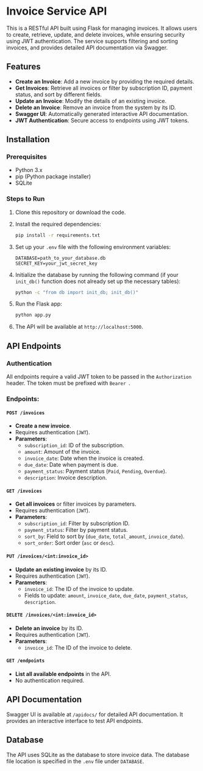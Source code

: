 # Invoice Service API

This is a RESTful API built using Flask for managing invoices. It allows users to create, retrieve, update, and delete invoices, while ensuring security using JWT authentication. The service supports filtering and sorting invoices, and provides detailed API documentation via Swagger.

## Features

- **Create an Invoice**: Add a new invoice by providing the required details.
- **Get Invoices**: Retrieve all invoices or filter by subscription ID, payment status, and sort by different fields.
- **Update an Invoice**: Modify the details of an existing invoice.
- **Delete an Invoice**: Remove an invoice from the system by its ID.
- **Swagger UI**: Automatically generated interactive API documentation.
- **JWT Authentication**: Secure access to endpoints using JWT tokens.

## Installation

### Prerequisites

- Python 3.x
- pip (Python package installer)
- SQLite

### Steps to Run

1. Clone this repository or download the code.

2. Install the required dependencies:

   ```bash
   pip install -r requirements.txt
   ```

3. Set up your `.env` file with the following environment variables:

   ```
   DATABASE=path_to_your_database.db
   SECRET_KEY=your_jwt_secret_key
   ```

4. Initialize the database by running the following command (if your `init_db()` function does not already set up the necessary tables):

   ```bash
   python -c "from db import init_db; init_db()"
   ```

5. Run the Flask app:

   ```bash
   python app.py
   ```

6. The API will be available at `http://localhost:5000`.

## API Endpoints

### Authentication

All endpoints require a valid JWT token to be passed in the `Authorization` header. The token must be prefixed with `Bearer `.

### Endpoints:

#### `POST /invoices`
- **Create a new invoice**.
- Requires authentication (`JWT`).
- **Parameters**: 
  - `subscription_id`: ID of the subscription.
  - `amount`: Amount of the invoice.
  - `invoice_date`: Date when the invoice is created.
  - `due_date`: Date when payment is due.
  - `payment_status`: Payment status (`Paid`, `Pending`, `Overdue`).
  - `description`: Invoice description.

#### `GET /invoices`
- **Get all invoices** or filter invoices by parameters.
- Requires authentication (`JWT`).
- **Parameters**:
  - `subscription_id`: Filter by subscription ID.
  - `payment_status`: Filter by payment status.
  - `sort_by`: Field to sort by (`due_date`, `total_amount`, `invoice_date`).
  - `sort_order`: Sort order (`asc` or `desc`).

#### `PUT /invoices/<int:invoice_id>`
- **Update an existing invoice** by its ID.
- Requires authentication (`JWT`).
- **Parameters**: 
  - `invoice_id`: The ID of the invoice to update.
  - Fields to update: `amount`, `invoice_date`, `due_date`, `payment_status`, `description`.

#### `DELETE /invoices/<int:invoice_id>`
- **Delete an invoice** by its ID.
- Requires authentication (`JWT`).
- **Parameters**:
  - `invoice_id`: The ID of the invoice to delete.

#### `GET /endpoints`
- **List all available endpoints** in the API.
- No authentication required.

## API Documentation

Swagger UI is available at `/apidocs/` for detailed API documentation. It provides an interactive interface to test API endpoints.

## Database

The API uses SQLite as the database to store invoice data. The database file location is specified in the `.env` file under `DATABASE`.
